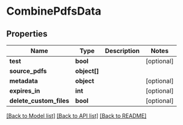 # CombinePdfsData

## Properties
Name | Type | Description | Notes
------------ | ------------- | ------------- | -------------
**test** | **bool** |  | [optional] 
**source_pdfs** | **object[]** |  | 
**metadata** | **object** |  | [optional] 
**expires_in** | **int** |  | [optional] 
**delete_custom_files** | **bool** |  | [optional] 

[[Back to Model list]](../README.md#documentation-for-models) [[Back to API list]](../README.md#documentation-for-api-endpoints) [[Back to README]](../README.md)


